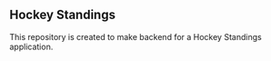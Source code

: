 ## Hockey Standings

This repository is created to make backend for a Hockey Standings application.

